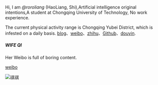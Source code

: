 Hi, I am _@roroliang_ (HaoLiang, Shi),Artificial intelligence original intentions,A student at Chongqing University of Technology, No work experience.

The current physical activity range is Chongqing Yubei District, which is infested on a daily basis. [blog](https://roroliang.github.io)、[weibo](https://weibo.com/u/7343228002)、[zhihu](https://www.zhihu.com/people/qing-feng-bu-wen-yan-yu-20-3)、[Github](https://github.com/roroliang)、[douyin](https://www.douyin.com/user/MS4wLjABAAAApmZgLWPLhWoW1ygfGgF-pfmF8TOIFWtrQ-nIFMVuQEo).

##### WIFE QI

Her Weibo is full of boring content.

[weibo](https://weibo.com/u/5615590655)

<img src="C:\Users\dell\Desktop\mmexport1654837121221.jpg" alt="祺祺" style="zoom:100%;" />

